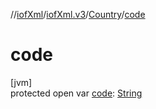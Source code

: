 //[iofXml](../../../index.md)/[iofXml.v3](../index.md)/[Country](index.md)/[code](code.md)

# code

[jvm]\
protected open var [code](code.md): [String](https://docs.oracle.com/javase/8/docs/api/java/lang/String.html)
